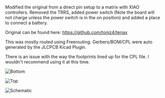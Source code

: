 Modified the original from a direct pin setup to a matrix with XIAO controllers. Removed the TRRS, added power switch (Note the board will not charge unless the power switch is in the on position) and added a place to connect a battery. 

Original can be found here: https://github.com/toniz4/tenax

This was mostly routed using Freerouting. Gerbers/BOM/CPL were auto generated by the JLCPCB Kicad Plugin.

There is an issue with the way the footprints lined up for the CPL file. I wouldn't recommend using it at this time.

![Bottom](https://github.com/JonMuller/gerbers/blob/main/tenax-XIAO/tenax-XIAO%20Bottom.jpg)

![Top](https://github.com/JonMuller/gerbers/blob/main/tenax-XIAO/tenax-XIAO%20Top.jpg)

![Schematic](https://github.com/JonMuller/gerbers/blob/main/tenax-XIAO/Schematic.jpg)

